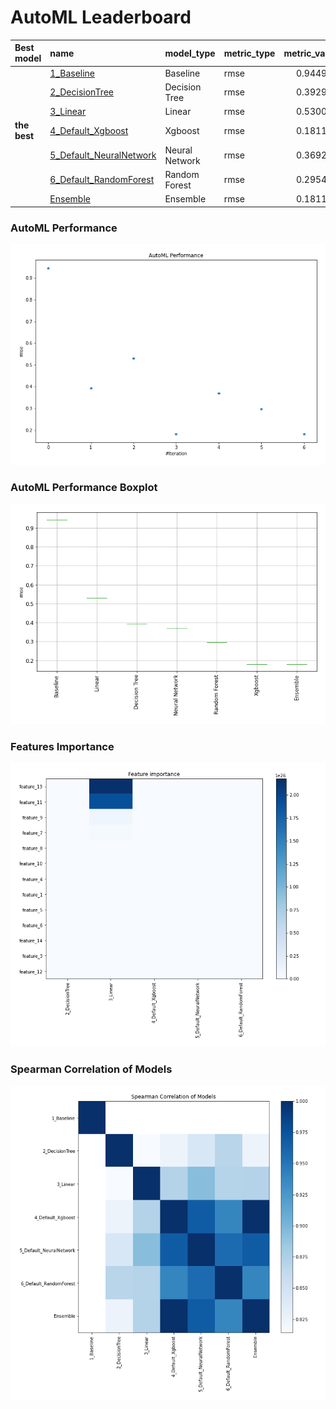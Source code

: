 # AutoML Leaderboard

| Best model   | name                                                         | model_type     | metric_type   |   metric_value |   train_time |
|:-------------|:-------------------------------------------------------------|:---------------|:--------------|---------------:|-------------:|
|              | [1_Baseline](1_Baseline/README.md)                           | Baseline       | rmse          |       0.944916 |         1.42 |
|              | [2_DecisionTree](2_DecisionTree/README.md)                   | Decision Tree  | rmse          |       0.392992 |         4.06 |
|              | [3_Linear](3_Linear/README.md)                               | Linear         | rmse          |       0.530048 |         4.94 |
| **the best** | [4_Default_Xgboost](4_Default_Xgboost/README.md)             | Xgboost        | rmse          |       0.181162 |        10.14 |
|              | [5_Default_NeuralNetwork](5_Default_NeuralNetwork/README.md) | Neural Network | rmse          |       0.369291 |         2.17 |
|              | [6_Default_RandomForest](6_Default_RandomForest/README.md)   | Random Forest  | rmse          |       0.295422 |         8.61 |
|              | [Ensemble](Ensemble/README.md)                               | Ensemble       | rmse          |       0.181162 |         0.29 |

### AutoML Performance
![AutoML Performance](ldb_performance.png)

### AutoML Performance Boxplot
![AutoML Performance Boxplot](ldb_performance_boxplot.png)

### Features Importance
![features importance across models](features_heatmap.png)



### Spearman Correlation of Models
![models spearman correlation](correlation_heatmap.png)

